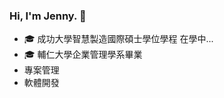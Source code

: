 ### Hi, I'm Jenny. 👋

- 🎓 成功大學智慧製造國際碩士學位學程 在學中...
- 🎓 輔仁大學企業管理學系畢業
- 專案管理
- 軟體開發

<!--
**jenilin/jenilin** is a ✨ _special_ ✨ repository because its `README.md` (this file) appears on your GitHub profile.

Here are some ideas to get you started:

- 🔭 I’m currently working on ...
- 🌱 I’m currently learning ...
- 👯 I’m looking to collaborate on ...
- 🤔 I’m looking for help with ...
- 💬 Ask me about ...
- 📫 How to reach me: ...
- 😄 Pronouns: ...
- ⚡ Fun fact: ...
-->
